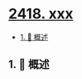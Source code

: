 # [2418. xxx](https://github.com/Tdahuyou/TNotes.leetcode/tree/main/notes/2418.%20xxx)

<!-- region:toc -->

- [1. 📝 概述](#1--概述)

<!-- endregion:toc -->

## 1. 📝 概述
